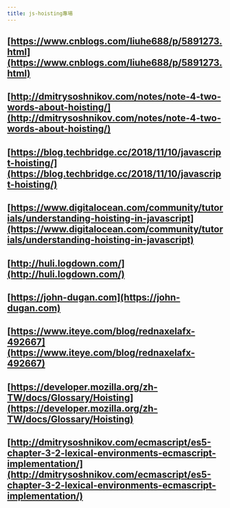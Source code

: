 ```yaml
---
title: js-hoisting專場
---
```


## [https://www.cnblogs.com/liuhe688/p/5891273.html](https://www.cnblogs.com/liuhe688/p/5891273.html)
## [http://dmitrysoshnikov.com/notes/note-4-two-words-about-hoisting/](http://dmitrysoshnikov.com/notes/note-4-two-words-about-hoisting/)
## [https://blog.techbridge.cc/2018/11/10/javascript-hoisting/](https://blog.techbridge.cc/2018/11/10/javascript-hoisting/)
## [https://www.digitalocean.com/community/tutorials/understanding-hoisting-in-javascript](https://www.digitalocean.com/community/tutorials/understanding-hoisting-in-javascript)
## [http://huli.logdown.com/](http://huli.logdown.com/)
## [https://john-dugan.com](https://john-dugan.com)
## [https://www.iteye.com/blog/rednaxelafx-492667](https://www.iteye.com/blog/rednaxelafx-492667)
##
##
##
## [https://developer.mozilla.org/zh-TW/docs/Glossary/Hoisting](https://developer.mozilla.org/zh-TW/docs/Glossary/Hoisting)
## [http://dmitrysoshnikov.com/ecmascript/es5-chapter-3-2-lexical-environments-ecmascript-implementation/](http://dmitrysoshnikov.com/ecmascript/es5-chapter-3-2-lexical-environments-ecmascript-implementation/)
